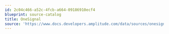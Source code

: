 ```yaml
---
id: 2c04c466-a52c-4fcb-a664-09186910ecf4
blueprint: source-catalog
title: OneSignal
source: 'https://www.docs.developers.amplitude.com/data/sources/onesignal'
---
```


